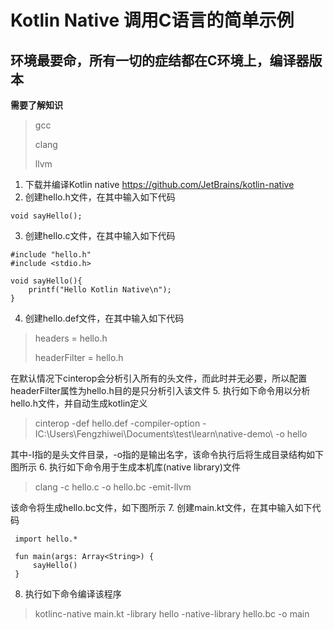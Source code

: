 # Kotlin Native 调用C语言的简单示例
## 环境最要命，所有一切的症结都在C环境上，编译器版本
**需要了解知识**
> gcc 
> 
> clang
> 
> llvm
1. 下载并编译Kotlin native https://github.com/JetBrains/kotlin-native
2. 创建hello.h文件，在其中输入如下代码
```mermaid C
void sayHello();
```
3. 创建hello.c文件，在其中输入如下代码
```mermaid C
#include "hello.h"
#include <stdio.h>
    
void sayHello(){
    printf("Hello Kotlin Native\n");
}
```
4. 创建hello.def文件，在其中输入如下代码
> headers = hello.h
> 
> headerFilter = hello.h

在默认情况下cinterop会分析引入所有的头文件，而此时并无必要，所以配置headerFilter属性为hello.h目的是只分析引入该文件
5. 执行如下命令用以分析hello.h文件，并自动生成kotlin定义
> cinterop -def hello.def -compiler-option -IC:\\Users\\Fengzhiwei\\Documents\\test\learn\\native-demo\\ -o hello

其中-I指的是头文件目录，-o指的是输出名字，该命令执行后将生成目录结构如下图所示
6. 执行如下命令用于生成本机库(native library)文件
> clang -c hello.c -o hello.bc -emit-llvm

该命令将生成hello.bc文件，如下图所示
7. 创建main.kt文件，在其中输入如下代码
```mermaid kotlin
 import hello.*
    
 fun main(args: Array<String>) {
     sayHello()
 }
```
8. 执行如下命令编译该程序
> kotlinc-native main.kt -library hello -native-library hello.bc -o main